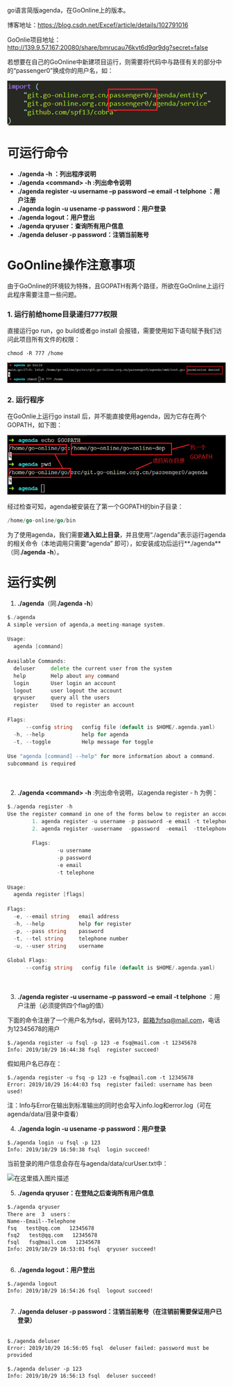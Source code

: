 go语言简版agenda，在GoOnline上的版本。

博客地址：<https://blog.csdn.net/Excef/article/details/102791016>

GoOnlie项目地址： http://139.9.57.167:20080/share/bmrucau76kvt6d9qr9dg?secret=false



若想要在自己的GoOnline中新建项目运行，则需要将代码中与路径有关的部分中的“passenger0”换成你的用户名，如：

![QQ截图20191029150751](assets/QQ截图20191029150751.png)

# 可运行命令

 - **./agenda -h ：列出程序说明**
 - **./agenda \<command> -h :列出命令说明**
 - **./agenda register -u username –p password –e email -t telphone ：用户注册**
 - **./agenda login -u usename -p password：用户登录**
 - **./agenda logout：用户登出**
 - **./agenda qryuser：查询所有用户信息**
 - **./agenda deluser -p password：注销当前账号**



# GoOnline操作注意事项

由于GoOnline的环境较为特殊，且GOPATH有两个路径，所欲在GoOnline上运行此程序需要注意一些问题。

### 1. 运行前给home目录递归777权限

直接运行go run，go build或者go install 会报错，需要使用如下语句赋予我们访问此项目所有文件的权限：

```
chmod -R 777 /home
```

![777home](assets/777home.png)

### 2. 运行程序

在GoOnlie上运行go install 后，并不能直接使用agenda，因为它存在两个GOPATH，如下图：

![path](assets/path.png)

经过检查可知，agenda被安装在了第一个GOPATH的bin子目录：

```go
/home/go-online/go/bin
```

为了使用agenda，我们需要**进入如上目录**，并且使用“./agenda”表示运行agenda的相关命令（本地调用只需要“agenda” 即可），如安装成功后运行**./agenda**（同.**/agenda -h**）。

# 运行实例

1. **./agenda**（同.**/agenda -h**）

```go
$./agenda
A simple version of agenda,a meeting-manage system.

Usage:
  agenda [command]

Available Commands:
  deluser     delete the current user from the system
  help        Help about any command
  login       User login an account
  logout      user logout the account
  qryuser     query all the users
  register    Used to register an account

Flags:
      --config string   config file (default is $HOME/.agenda.yaml)
  -h, --help            help for agenda
  -t, --toggle          Help message for toggle

Use "agenda [command] --help" for more information about a command.
subcommand is required
                                     
                                     
```
2. **./agenda \<command> -h** :列出命令说明，以agenda register - h 为例：

```go
$./agenda register -h
Use the register command in one of the forms below to register an account:
        1. agenda register -u username -p password -e email -t telephone
        2. agenda register -uusername  -ppassword  -eemail  -ttelephone

        Flags:
                -u username
                -p password
                -e email
                -t telephone

Usage:
  agenda register [flags]

Flags:
  -e, --email string   email address
  -h, --help           help for register
  -p, --pass string    password
  -t, --tel string     telephone number
  -u, --user string    username

Global Flags:
      --config string   config file (default is $HOME/.agenda.yaml)
      
      
```

3. **./agenda register -u username –p password –e email -t telphone** ：用户注册（必须提供四个flag的值）

下面的命令注册了一个用户名为fsql，密码为123，邮箱为fsq@mail.com，电话为12345678的用户
```
$./agenda register -u fsql -p 123 -e fsq@mail.com -t 12345678
Info: 2019/10/29 16:44:38 fsql  register succeed!
```
假如用户名已存在：

```
$./agenda register -u fsq -p 123 -e fsq@mail.com -t 12345678
Error: 2019/10/29 16:44:03 fsq  register failed: username has been used!
```
注：Info与Error在输出到标准输出的同时也会写入info.log和error.log（可在agenda/data/目录中查看）



4. **./agenda login -u usename -p password：用户登录**

```
$./agenda login -u fsql -p 123
Info: 2019/10/29 16:50:38 fsql  login succeed!
```
当前登录的用户信息会存在与agenda/data/curUser.txt中：

![在这里插入图片描述](https://img-blog.csdnimg.cn/20191029165207534.png?x-oss-process=image/watermark,type_ZmFuZ3poZW5naGVpdGk,shadow_10,text_aHR0cHM6Ly9ibG9nLmNzZG4ubmV0L0V4Y2Vm,size_16,color_FFFFFF,t_70)



5. **./agenda qryuser：在登陆之后查询所有用户信息**


```
$./agenda qryuser
There are  3  users：
Name--Email--Telephone
fsq   test@qq.com   12345678
fsq2   test@qq.com   12345678
fsql   fsq@mail.com   12345678
Info: 2019/10/29 16:53:01 fsql  qryuser succeed!


```
6. **./agenda logout：用户登出**

```
$./agenda logout
Info: 2019/10/29 16:54:26 fsql  logout succeed!


```

7. **./agenda deluser -p password：注销当前账号（在注销前需要保证用户已登录）**

```

$./agenda deluser
Error: 2019/10/29 16:56:05 fsql  deluser failed: password must be provided

$./agenda deluser -p 123
Info: 2019/10/29 16:56:13 fsql  deluser succeed!
```

